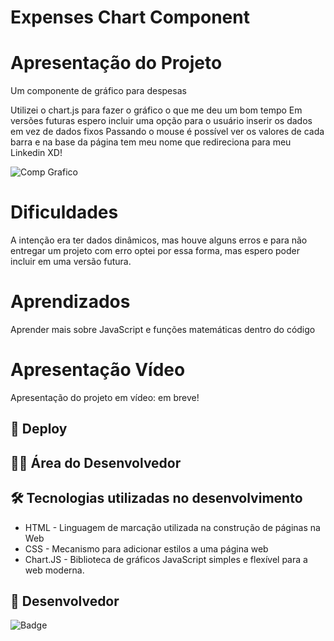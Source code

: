 # Expenses Chart Component

# Apresentação do Projeto

Um componente de gráfico para despesas

Utilizei o chart.js para fazer o gráfico o que me deu um bom tempo
Em versões futuras espero incluir uma opção para o usuário inserir os dados em vez de dados fixos
Passando o mouse é possível ver os valores de cada barra e na base da página tem meu nome que redireciona para meu Linkedin XD!

![Comp Grafico](https://user-images.githubusercontent.com/118136902/204066936-2438b2be-29ac-41df-b20d-86bf928a7900.png)

# Dificuldades

A intenção era ter dados dinâmicos, mas houve alguns erros e para não entregar um projeto com erro optei por essa forma, mas espero poder incluir em uma versão futura.

# Aprendizados

Aprender mais sobre JavaScript e funções matemáticas dentro do código 

# Apresentação Vídeo

Apresentação do projeto em vídeo: em breve!

## 🚀 Deploy



## 👨‍💻 Área do Desenvolvedor

## 🛠️ Tecnologias utilizadas no desenvolvimento

* HTML - Linguagem de marcação utilizada na construção de páginas na Web
* CSS - Mecanismo para adicionar estilos a uma página web
* Chart.JS - Biblioteca de gráficos JavaScript simples e flexível para a web moderna.

## 🙋 Desenvolvedor

![Badge](https://img.shields.io/badge/Desenvolvedor-MarcosCast-%237159c1?style=for-the-badge&logo=ghost)

